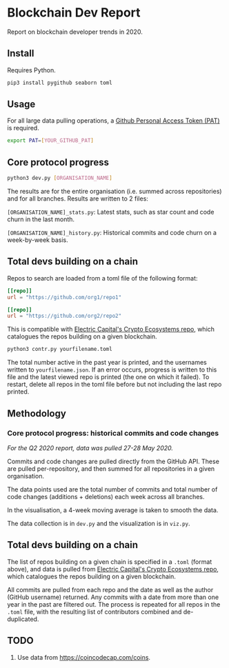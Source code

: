 # Blockchain Dev Report

Report on blockchain developer trends in 2020.

## Install

Requires Python.

```sh
pip3 install pygithub seaborn toml
```

## Usage

For all large data pulling operations, a [Github Personal Access Token (PAT)](https://help.github.com/en/github/authenticating-to-github/creating-a-personal-access-token-for-the-command-line) is required.

```sh
export PAT=[YOUR_GITHUB_PAT]
```

## Core protocol progress

```sh
python3 dev.py [ORGANISATION_NAME]
```

The results are for the entire organisation (i.e. summed across repositories) and for all branches. Results are written to 2 files:

`[ORGANISATION_NAME]_stats.py`: Latest stats, such as star count and code churn in the last month.

`[ORGANISATION_NAME]_history.py`: Historical commits and code churn on a week-by-week basis.

## Total devs building on a chain

Repos to search are loaded from a toml file of the following format:
```toml
[[repo]]
url = "https://github.com/org1/repo1"

[[repo]]
url = "https://github.com/org2/repo2"
```

This is compatible with [Electric Capital's Crypto Ecosystems repo](https://github.com/electric-capital/crypto-ecosystems), which catalogues the repos building on a given blockchain.

```sh
python3 contr.py yourfilename.toml
```

The total number active in the past year is printed, and the usernames written to `yourfilename.json`. If an error occurs, progress is written to this file and the latest viewed repo is printed (the one on which it failed). To restart, delete all repos in the toml file before but not including the last repo printed.

## Methodology

### Core protocol progress: historical commits and code changes

*For the Q2 2020 report, data was pulled 27-28 May 2020.*

Commits and code changes are pulled directly from the GitHub API. These are pulled per-repository, and then summed for all repositories in a given organisation.

The data points used are the total number of commits and total number of code changes (additions + deletions) each week across all branches.

In the visualisation, a 4-week moving average is taken to smooth the data.

The data collection is in `dev.py` and the visualization is in `viz.py`.

## Total devs building on a chain

The list of repos building on a given chain is specified in a `.toml` (format above), and data is pulled from [Electric Capital's Crypto Ecosystems repo](https://github.com/electric-capital/crypto-ecosystems), which catalogues the repos building on a given blockchain.

All commits are pulled from each repo and the date as well as the author (GitHub username) returned. Any commits with a date from more than one year in the past are filtered out. The process is repeated for all repos in the `.toml` file, with the resulting list of contributors combined and de-duplicated.

## TODO

1. Use data from https://coincodecap.com/coins.